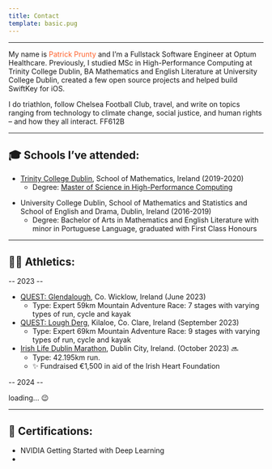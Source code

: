 ```yaml
---
title: Contact
template: basic.pug
---
```


--- 

My name is  <span style="color:#FF612B">Patrick Prunty</span> and I’m a Fullstack Software Engineer
at Optum Healthcare. Previously, I studied MSc in High-Performance Computing at Trinity College
Dublin, BA Mathematics and English Literature at University College Dublin, 
created a few open source projects and helped build SwiftKey for iOS.

I do triathlon, follow Chelsea Football Club, travel, and write on topics ranging from technology
to climate change, social justice, and human rights – and how they all interact.
FF612B

---

## 🎓 Schools I’ve attended:
 
+ <a href="https://www.tcd.ie" target="_blank" rel="noopener noreferrer">Trinity College Dublin</a>, School of Mathematics, Ireland (2019-2020)
  * Degree: <a href="https://www.tcd.ie/courses/postgraduate/courses/high-performance-computing-msc--pgraddip/"
  target="_blank" rel="noopener noreferrer">Master of Science in High-Performance Computing</a>
* University College Dublin, School of Mathematics and Statistics and School of English 
and Drama, Dublin, Ireland (2016-2019)
  * Degree: Bachelor of Arts in Mathematics and English Literature with minor in Portuguese Language,
  graduated with First Class Honours

---

## 🏃🏼 Athletics:

-- 2023 --
* <a href="https://questadventureseries.com/races/quest-glendalough/" target="_blank" rel="noopener noreferrer">QUEST:
Glendalough</a>, Co. Wicklow, Ireland (June 2023)
  * Type: Expert 59km Mountain Adventure Race: 7 stages with varying types of run, cycle and kayak
* <a href="https://questadventureseries.com/races/quest-lough-derg/" target="_blank" rel="noopener noreferrer">QUEST:
  Lough Derg</a>, Kilaloe, Co. Clare, Ireland (September 2023)
  * Type: Expert 69km Mountain Adventure Race: 9 stages with varying types of run, cycle and kayak
* <a href="https://irishlifedublinmarathon.ie" target="_blank" rel="noopener noreferrer">Irish 
Life Dublin Marathon</a>, Dublin City, Ireland. (October 2023) 🔜
  * Type: 42.195km run.
  * ✨ Fundraised €1,500 in aid of the Irish Heart Foundation 

-- 2024 --

loading... 😉

---

## 📄 Certifications:

* NVIDIA Getting Started with Deep Learning
* 
